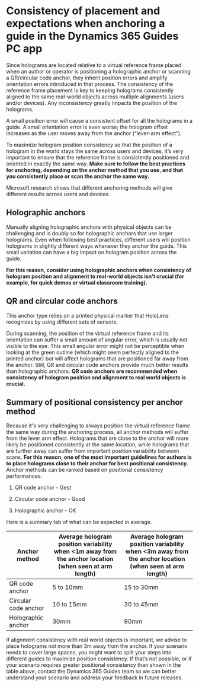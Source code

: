 

# Consistency of placement and expectations when anchoring a guide in the Dynamics 365 Guides PC app

Since holograms are located relative to a virtual reference frame placed when an author or operator is positioning a holographic anchor or scanning a QR/circular code anchor, they inherit position errors and amplify orientation errors introduced in that process. The consistency of the reference frame placement is key to keeping holograms consistently aligned to the same real-world objects across multiple alignments (users and/or devices). Any inconsistency greatly impacts the position of the holograms.

A small position error will cause a consistent offset for all the holograms in a guide. A small orientation error is even worse; the hologram offset increases as the user moves away from the anchor (“lever-arm effect”). 

To maximize hologram position consistency so that the position of a hologram in the world stays the same across users and devices, it’s very important to ensure that the reference frame is consistently positioned and oriented in exactly the same way. **Make sure to follow the best practices for anchoring, depending on the anchor method that you use, and that you consistently place or scan the anchor the same way.** 

Microsoft research shows that different anchoring methods will give different results across users and devices. 

## Holographic anchors

Manually aligning holographic anchors with physical objects can be challenging and is doubly so for holographic anchors that use larger holograms. Even when following best practices, different users will position holograms in slightly different ways whenever they anchor the guide. This small variation can have a big impact on hologram position across the guide. 

**For this reason, consider using holographic anchors when consistency of hologram position and alignment to real-world objects isn’t crucial (for example, for quick demos or virtual classroom training).**

## QR and circular code anchors

This anchor type relies on a printed physical marker that HoloLens recognizes by using different sets of sensors. 

During scanning, the position of the virtual reference frame and its orientation can suffer a small amount of angular error, which is usually not visible to the eye. This small angular error might not be perceptible when looking at the green outline (which might seem perfectly aligned to the printed anchor) but will affect holograms that are positioned far away from the anchor. Still, QR and circular code anchors provide much better results than holographic anchors. **QR code anchors are recommended when consistency of hologram position and alignment to real world objects is crucial.**

## Summary of positional consistency per anchor method

Because it's very challenging to always position the virtual reference frame the same way during the anchoring process, all anchor methods will suffer from the lever arm effect. Holograms that are close to the anchor will more likely be positioned consistently at the same location, while holograms that are further away can suffer from important position variability between scans. **For this reason, one of the most important guidelines for authors is to place holograms close to their anchor for best positional consistency.** Anchor methods can be ranked based on positional consistency performances.

1.	QR code anchor - Gest

2.	Circular code anchor - Good

3.	Holographic anchor - OK

Here is a summary tab of what can be expected in average.

|Anchor method|Average hologram position variability when <1m away from the anchor location (when seen at arm length)	|Average hologram position variability when <3m away from the anchor location (when seen at arm length)|
|-----------------------|--------------------------------------------------|--------------------------------------------------|
|QR code anchor|	5 to 10mm	|15 to 30mm|
|Circular code anchor|10 to 15mm|	30 to 45mm|
|Holographic anchor|	30mm	|90mm|

If alignment consistency with real world objects is important, we advise to place holograms not more than 3m away from the anchor. If your scenario needs to cover large spaces, you might want to split your steps into different guides to maximize position consistency. If that’s not possible, or if your scenario requires greater positional consistency than shown in the table above, contact the Dynamics 365 Guides team so we can better understand your scenario and address your feedback in future releases. 
